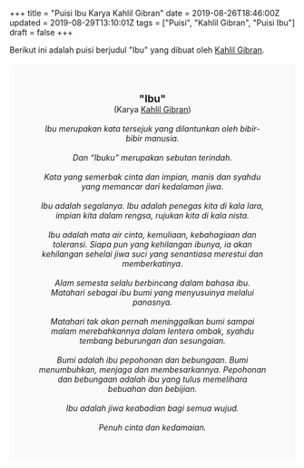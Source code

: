 +++
title = "Puisi Ibu Karya Kahlil Gibran"
date = 2019-08-26T18:46:00Z
updated = 2019-08-29T13:10:01Z
tags = ["Puisi", "Kahlil Gibran", "Puisi Ibu"]
draft = false
+++

<div dir="ltr" style="text-align: left;" trbidi="on"><div style="text-align: justify;">Berikut ini adalah puisi berjudul "Ibu" yang dibuat oleh <a href="https://id.wikipedia.org/wiki/Kahlil_Gibran" target="_blank">Kahlil Gibran</a>. </div><br /><div style="background: #FAFAFA; font-size: 14px; height: auto; margin: 0 auto; padding: 50px; text-align: center; width: auto;"><span style="font-size: 18px;"><b>"Ibu"</b></span><br />(Karya <a href="https://www.sekata.web.id/tags/kahlil-gibran" target="_blank">Kahlil Gibran</a>) <br /><br /><i>Ibu merupakan kata tersejuk yang dilantunkan oleh bibir-bibir manusia.<br /><br />Dan “Ibuku” merupakan sebutan terindah.<br /><br />Kata yang semerbak cinta dan impian, manis dan syahdu yang memancar dari kedalaman jiwa.<br /><br />Ibu adalah segalanya. Ibu adalah penegas kita di kala lara, impian kita dalam rengsa, rujukan kita di kala nista.<br /><br />Ibu adalah mata air cinta, kemuliaan, kebahagiaan dan toleransi. Siapa pun yang kehilangan ibunya, ia akan kehilangan sehelai jiwa suci yang senantiasa merestui dan memberkatinya.<br /><br />Alam semesta selalu berbincang dalam bahasa ibu. Matahari sebagai ibu bumi yang menyusuinya melalui panasnya.<br /><br />Matahari tak akan pernah meninggalkan bumi sampai malam merebahkannya dalam lentera ombak, syahdu tembang beburungan dan sesungaian.<br /><br />Bumi adalah ibu pepohonan dan bebungaan. Bumi menumbuhkan, menjaga dan membesarkannya. Pepohonan dan bebungaan adalah ibu yang tulus memelihara bebuahan dan bebijian.<br /><br />Ibu adalah jiwa keabadian bagi semua wujud.<br /><br />Penuh cinta dan kedamaian.</i> </div></div>
